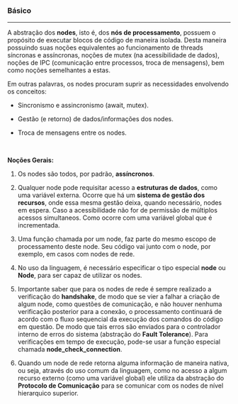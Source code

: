 ### <b>Básico</b>

****

A abstração dos <b>nodes</b>, isto é, dos <b>nós de processamento</b>, possuem o propósito de executar blocos de código de maneira isolada. Desta maneira possuindo suas noções equivalentes ao funcionamento de threads síncronas e assíncronas, noções de mutex (na acessibilidade de dados), noções de IPC (comunicação entre processos, troca de mensagens), bem como noções semelhantes a estas.

Em outras palavras, os nodes procuram suprir as necessidades envolvendo os conceitos:

- Sincronismo e assincronismo (await, mutex).

- Gestão (e retorno) de dados/informações dos nodes.

- Troca de mensagens entre os nodes.

<br>

<b>Noções Gerais:</b>

1. Os nodes são todos, por padrão, <b>assíncronos</b>.

2. Qualquer node pode requisitar acesso a <b>estruturas de dados</b>, como uma variável externa. Ocorre que há um <b>sistema de gestão dos recursos</b>, onde essa mesma gestão deixa, quando necessário, nodes em espera. Caso a acessibilidade não for de permissão de múltiplos acessos simultaneos. Como ocorre com uma variável global que é incrementada.

3. Uma função chamada por um node, faz parte do mesmo escopo de processamento deste node. Seu código vai junto com o node, por exemplo, em casos com nodes de rede.

5. No uso da linguagem, é necessário especificar o tipo especial <b>node</b> ou <b>Node</b>, para ser capaz de utilizar os nodes.

6. Importante saber que para os nodes de rede é sempre realizado a verificação do <b>handshake</b>, de modo que se vier a falhar a criação de algum node, como questões de comunicação, e não houver nenhuma verificação posterior para a conexão, o processamento continuará de acordo com o fluxo sequencial da execução dos comandos do código em questão. De modo que tais erros são enviados para o controlador interno de erros do sistema (abstração do <b>Fault Tolerance</b>). Para verificações em tempo de execução, pode-se usar a função especial chamada <b>node_check_connection</b>.

7. Quando um node de rede retorna alguma informação de maneira nativa, ou seja, através do uso comum da linguagem, como no acesso a algum recurso externo (como uma variável global) ele utiliza da abstração do <b>Protocolo de Comunicação</b> para se comunicar com os nodes de nível hierarquico superior.


